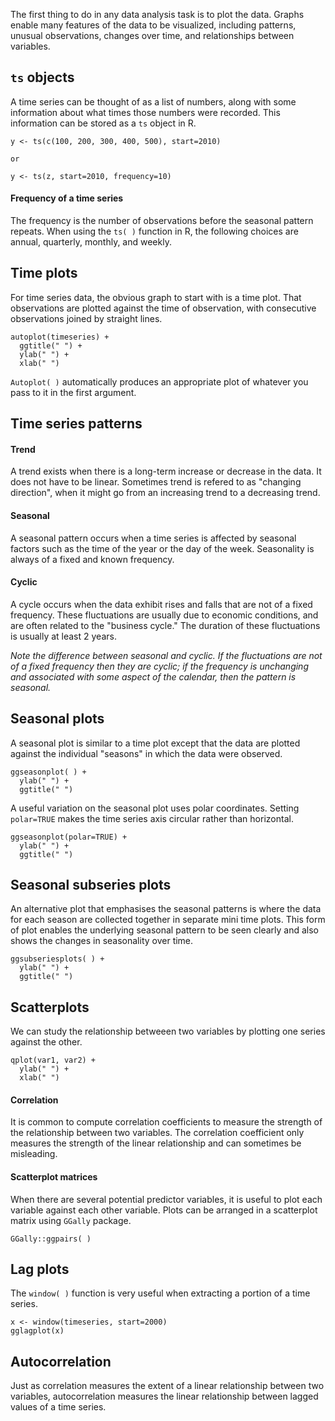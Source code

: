 The first thing to do in any data analysis task is to plot the data. Graphs enable many features of the data to be visualized,
including patterns, unusual observations, changes over time, and relationships between variables.

## ```ts``` objects
A time series can be thought of as a list of numbers, along with some information about what times those numbers were
recorded. This information can be stored as a ```ts``` object in R.
```
y <- ts(c(100, 200, 300, 400, 500), start=2010)

or

y <- ts(z, start=2010, frequency=10)
```
#### Frequency of a time series
The frequency is the number of observations before the seasonal pattern repeats. When using the ```ts( )``` function in R, the
following choices are annual, quarterly, monthly, and weekly.

## Time plots
For time series data, the obvious graph to start with is a time plot. That observations are plotted against the time of observation,
with consecutive observations joined by straight lines.
```
autoplot(timeseries) +
  ggtitle(" ") +
  ylab(" ") +
  xlab(" ")
```
```Autoplot( )``` automatically produces an appropriate plot of whatever you pass to it in the first argument.

## Time series patterns
#### Trend
A trend exists when there is a long-term increase or decrease in the data. It does not have to be linear. Sometimes trend is
refered to as "changing direction", when it might go from an increasing trend to a decreasing trend.
#### Seasonal
A seasonal pattern occurs when a time series is affected by seasonal factors such as the time of the year or the day of the
week. Seasonality is always of a fixed and known frequency.
#### Cyclic
A cycle occurs when the data exhibit rises and falls that are not of a fixed frequency. These fluctuations are usually due
to economic conditions, and are often related to the "business cycle." The duration of these fluctuations is usually at least
2 years.

*Note the difference between seasonal and cyclic. If the fluctuations are not of a fixed frequency then they are cyclic; if the
frequency is unchanging and associated with some aspect of the calendar, then the pattern is seasonal.*

## Seasonal plots
A seasonal plot is similar to a time plot except that the data are plotted against the individual "seasons" in which the data
were observed.
```
ggseasonplot( ) +
  ylab(" ") +
  ggtitle(" ")
```
A useful variation on the seasonal plot uses polar coordinates. Setting ```polar=TRUE``` makes the time series axis circular
rather than horizontal.
```
ggseasonplot(polar=TRUE) +
  ylab(" ") +
  ggtitle(" ")
```
## Seasonal subseries plots
An alternative plot that emphasises the seasonal patterns is where the data for each season are collected together in separate
mini time plots. This form of plot enables the underlying seasonal pattern to be seen clearly and also shows the changes in
seasonality over time.
```
ggsubseriesplots( ) +
  ylab(" ") +
  ggtitle(" ")
```
## Scatterplots
We can study the relationship betweeen two variables by plotting one series against the other.
```
qplot(var1, var2) +
  ylab(" ") +
  xlab(" ")
```
#### Correlation
It is common to compute correlation coefficients to measure the strength of the relationship between two variables. The
correlation coefficient only measures the strength of the linear relationship and can sometimes be misleading.
#### Scatterplot matrices
When there are several potential predictor variables, it is useful to plot each variable against each other variable.
Plots can be arranged in a scatterplot matrix using ```GGally``` package.
```
GGally::ggpairs( )
```
## Lag plots
The ```window( )``` function is very useful when extracting a portion of a time series.
```
x <- window(timeseries, start=2000)
gglagplot(x)
```
## Autocorrelation
Just as correlation measures the extent of a linear relationship between two variables, autocorrelation measures the linear
relationship between lagged values of a time series.
